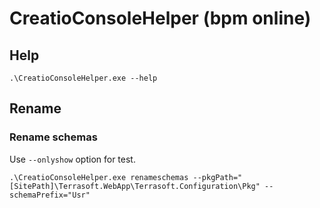 ﻿# CreatioConsoleHelper (bpm online)

## Help

`.\CreatioConsoleHelper.exe --help`

## Rename 

### Rename schemas

Use `--onlyshow` option for test.

```shell
.\CreatioConsoleHelper.exe renameschemas --pkgPath="[SitePath]\Terrasoft.WebApp\Terrasoft.Configuration\Pkg" --schemaPrefix="Usr"
```